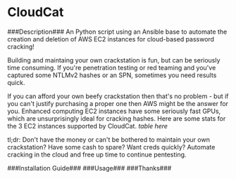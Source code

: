 # CloudCat
###Description###
An Python script using an Ansible base to automate the creation and deletion of AWS EC2 instances for cloud-based password cracking!

Building and maintaing your own crackstation is fun, but can be seriously time consuming. If you're penetration testing or red teaming and you've captured some NTLMv2 hashes or an SPN, sometimes you need results quick.

If you can afford your own beefy crackstation then that's no problem - but if you can't justify purchasing a proper one then AWS might be the answer for you. Enhanced computing EC2 instances have some seriously fast GPUs, which are unsurprisingly ideal for cracking hashes. Here are some stats for the 3 EC2 instances supported by CloudCat.
*table here*

tl;dr: Don't have the money or can't be bothered to maintain your own crackstation? Have some cash to spare? Want creds quickly? Automate cracking in the cloud and free up time to continue pentesting.

###Installation Guide###
###Usage###
###Thanks###
